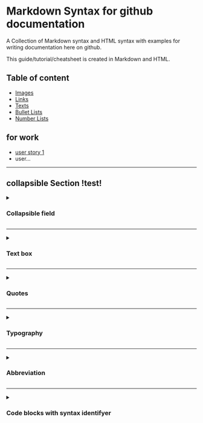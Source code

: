 <a name="top"></a>
# Markdown Syntax for github documentation
A Collection of Markdown syntax and HTML syntax with examples for writing documentation here on github.

This guide/tutorial/cheatsheet is created in Markdown and HTML.

## Table of content

* [Images](/Image/README.md#top)
* [Links](/Link.md#top)
* [Texts](/Text.md#top)
* [Bullet Lists](/BulletList.md#top)
* [Number Lists](/NumberList.md#top)

## for work
* [user story 1](https://github.com/bent-mortensen/Dokumentation/blob/master/UserStories/user-story-1.md)
* user...
-------------------------------
## collapsible Section !test!
<details><summary>
  
### Collapsible field</summary>
HTML syntax
```
<details><summary>Collapsible field</summary>

Text inside goes here

</details>

```
###### Example
<details><summary>Collapsible field</summary>

Text inside goes here

</details>
</details>


---
<details><summary>
  
### Text box</summary>
Using tables to create boxed text
Markdown syntax
```
| Boxed text |
|:-:|

||
|:-:|
| Boxed text |
||
```
###### Example
| Boxed text |
|:-:|

||
|:-:|
| Boxed text |
||

</details>

---
<details><summary>
  
### Quotes</summary>
Markdown syntax
```
> quote
>> more quote
```
###### Example
> quote
>> more quote
</details>

---
<details><summary>
  
### Typography</summary>
Markdown syntax  
```**This text is _extremely_ important**```  
###### Example  
**This text is _extremely_ important**  
Markdown syntax  
```_This text is **extremely** important_```  
###### Example  
_This text is **extremely** important_  
Markdown syntax  
```
~~Strike this text~~
```
###### Example
~~Strike this text~~

</details>

---
<details><summary>
  
### Abbreviation</summary>
Markdown syntax  
```
[Abbr](\# "Abbreviation")  
[HTML](\# "Hypertext Markup Language")  
```
###### Example
[Abbr](\# "Abbreviation")  
[HTML](\# "Hypertext Markup Language")  

</details>

---
<details><summary>
  
### Code blocks with syntax identifyer</summary>
```csharp
public void Method(string argh[])
{
  ComeOn();
  bool temp = true;
  string text = "";
  if(temp){
    return text = "Hello";
  }
  
}
```
</details>
